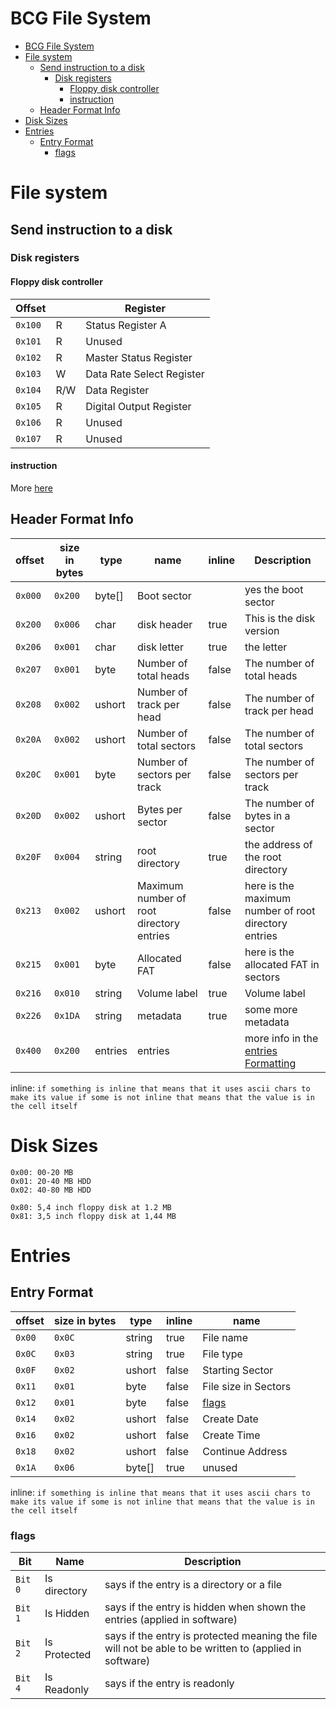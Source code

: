 # BCG File System

- [BCG File System](#bcg-file-system)
- [File system](#file-system)
  - [Send instruction to a disk](#send-instruction-to-a-disk)
    - [Disk registers](#disk-registers)
      - [Floppy disk controller](#floppy-disk-controller)
      - [instruction](#instruction)
  - [Header Format Info](#header-format-info)
- [Disk Sizes](#disk-sizes)
- [Entries](#entries)
  - [Entry Format](#entry-format)
    - [flags](#flags)

# File system

## Send instruction to a disk

### Disk registers

#### Floppy disk controller

|Offset |   |Register
|-------|---|-
|`0x100`| R |Status Register A
|`0x101`| R |Unused
|`0x102`| R |Master Status Register
|`0x103`| W |Data Rate Select Register
|`0x104`|R/W|Data Register
|`0x105`| R |Digital Output Register
|`0x106`| R |Unused
|`0x107`| R |Unused

#### instruction

More [here](../CPU/Floppy%20disk%20controller/BFDCG12.md)

## Header Format Info

|offset |size in bytes  |type     |name                                     |inline   |Description
|-------|---------------|---------|-----------------------------------------|---------|-
|`0x000`|   `0x200`     |byte[]   |Boot sector                              |         |yes the boot sector
|`0x200`|   `0x006`     |char     |disk header                              |  true   |This is the disk version
|`0x206`|   `0x001`     |char     |disk letter                              |  true   |the letter
|`0x207`|   `0x001`     |byte     |Number of total heads                    |  false  |The number of total heads
|`0x208`|   `0x002`     |ushort   |Number of track per head                 |  false  |The number of track per head
|`0x20A`|   `0x002`     |ushort   |Number of total sectors                  |  false  |The number of total sectors
|`0x20C`|   `0x001`     |byte     |Number of sectors per track              |  false  |The number of sectors per track
|`0x20D`|   `0x002`     |ushort   |Bytes per sector                         |  false  |The number of bytes in a sector
|`0x20F`|   `0x004`     |string   |root directory                           |  true   |the address of the root directory
|`0x213`|   `0x002`     |ushort   |Maximum number of root directory entries |  false  |here is the maximum number of root directory entries
|`0x215`|   `0x001`     |byte     |Allocated FAT                            |  false  |here is the allocated FAT in sectors
|`0x216`|   `0x010`     |string   |Volume label                             |  true   |Volume label
|`0x226`|   `0x1DA`     |string   |metadata                                 |  true   |some more metadata
|`0x400`|   `0x200`     |entries  |entries                                  |         |more info in the [entries Formatting](#entry-format)

inline: ``if something is inline that means that it uses ascii chars to make its value if some is not inline that means that the value is in the cell itself``

# Disk Sizes

``` text
0x00: 00-20 MB
0x01: 20-40 MB HDD
0x02: 40-80 MB HDD

0x80: 5,4 inch floppy disk at 1.2 MB
0x81: 3,5 inch floppy disk at 1,44 MB
```

# Entries

## Entry Format

|offset|size in bytes  |type    |inline  |name
|------|---------------|--------|--------|-
|`0x00`|     `0x0C`    |string  |  true  |File name
|`0x0C`|     `0x03`    |string  |  true  |File type
|`0x0F`|     `0x02`    |ushort  |  false |Starting Sector
|`0x11`|     `0x01`    |byte    |  false |File size in Sectors
|`0x12`|     `0x01`    |byte    |  false |[flags](#flags)
|`0x14`|     `0x02`    |ushort  |  false |Create Date
|`0x16`|     `0x02`    |ushort  |  false |Create Time
|`0x18`|     `0x02`    |ushort  |  false |Continue Address
|`0x1A`|     `0x06`    |byte[]  |  true  |unused

inline: ``if something is inline that means that it uses ascii chars to make its value if some is not inline that means that the value is in the cell itself``

### flags

|Bit      |Name         |Description
|---------|-------------|-
|``Bit 0``|Is directory |says if the entry is a directory or a file
|``Bit 1``|Is Hidden    |says if the entry is hidden when shown the entries (applied in software)
|``Bit 2``|Is Protected |says if the entry is protected meaning the file will not be able to be written to (applied in software)
|``Bit 4``|Is Readonly  |says if the entry is readonly
